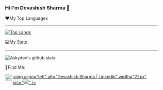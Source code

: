 ### Hi I'm Devashish Sharma 👋
❤️My Top Languages
***
[![Top Langs](https://github-readme-stats.vercel.app/api/top-langs/?username=Askydev&layout=compact&theme=chartreuse-dark)](https://github.com/Askydev/github-readme-stats)

💻My Stats
***
![Askydev's github stats](https://github-readme-stats.vercel.app/api?username=Askydev&show_icons=true&theme=chartreuse-dark)

📴Find Me:

[<img align="left" alt="devashish.io | Instagram" width="22px" src="https://image.flaticon.com/icons/png/128/1384/1384063.png" />][instagram]
[<img align="left" alt="Devashish Sharma | LinkedIn" width="22px" src="<img src="https://img.icons8.com/fluent/48/000000/linkedin.png"/>" />][linkedin]

<br />

[instagram]: https://www.instagram.com/devashish.io
[linkedin]: https://www.linkedin.com/in/askydev08

<!--

Here are some ideas to get you started:

- 🔭 I’m currently working on ...
- 🌱 I’m currently learning ...
- 👯 I’m looking to collaborate on ...
- 🤔 I’m looking for help with ...
- 💬 Ask me about ...
- 📫 How to reach me: ...
- 😄 Pronouns: ...
- ⚡ Fun fact: ...
-->
